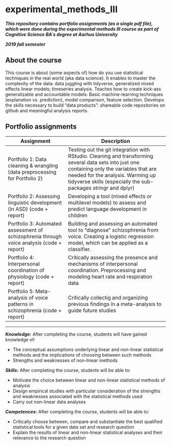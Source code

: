 # experimental_methods_III

***This repository contains portfolio assignments (as a single pdf file), which were done during the experimental methods III course as part of Cognitive Science BA´s degree at Aarhus University***

***2019 fall semester***



## About the course

This course is about (some aspects of) how do you use statistical techniques in the real world (aka data science). It enables to master the complexity of the data: data juggling with tidyverse, generalized mixed effects linear models; timeseries analysis. Teaches how to create kick-ass generalizable and accountable models: Basic machine-learning techniques (explanation vs. prediction), model comparison, feature selection. Develops the skills necessary to build “data products”: shareable code repositories on github and meaningful analysis reports.


## Portfolio assignments

| Assignment | Description |
| --- | --- |
| Portfolio 1: Data cleaning & wrangling (data preprocessing for Portfolio 2) | Testing out the git integration with RStudio. Cleaning and transforming several data sets into just one containing only the variables that are needed for the analysis. Warming up tidyverse skills (especially the sub-packages stringr and dplyr) |
| Portfolio 2: Assessing linguistic development (in ASD) (code + report) | Developing a tool (mixed effects or multilevel models) to assess and predict language development in children |
| Portfolio 3: Automated assessment of schizophrenia through voice analysis (code + report) | Building and assessing an automated tool to “diagnose” schizophrenia from voice. Creating a logistic regression model, which can be applied as a classifier. |
| Portfolio 4: Interpersonal coordination of physiology (code + report) | Critically assessing the presence and mechanisms of interpersonal coordination. Preprocessing and modeling heart rate and respiration data |
| Portfolio 5: Meta-analysis of voice patterns in schizophrenia (code + report)| Critically collectig and organizing previous findings in a meta-analysis to guide future studies |







---------------------------------------------------------------------------------------------------------------------------------

***Knowledge:***
After completing the course, students will have gained knowledge of:
- The conceptual assumptions underlying linear and non-linear statistical methods and the implications of choosing between such methods
- Strengths and weaknesses of non-linear methods

***Skills:***
After completing the course, students will be able to:
- Motivate the choice between linear and non-linear statistical methods of analysis
- Design empirical studies with particular consideration of the strengths and weaknesses associated with the statistical methods used
- Carry out non-linear data analyses

***Competences:***
After completing the course, students will be able to:
- Critically choose between, compare and substantiate the best qualified statistical tools for a given data set and research question
- Explain the results of linear and non-linear statistical analyses and their relevance to the research question
